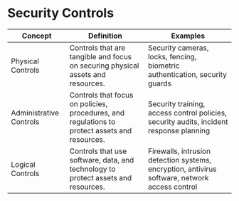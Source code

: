 # Security Controls
| Concept | Definition | Examples |
|---------|------------|----------|
| Physical Controls | Controls that are tangible and focus on securing physical assets and resources. | Security cameras, locks, fencing, biometric authentication, security guards |
| Administrative Controls | Controls that focus on policies, procedures, and regulations to protect assets and resources. | Security training, access control policies, security audits, incident response planning |
| Logical Controls | Controls that use software, data, and technology to protect assets and resources. | Firewalls, intrusion detection systems, encryption, antivirus software, network access control |

